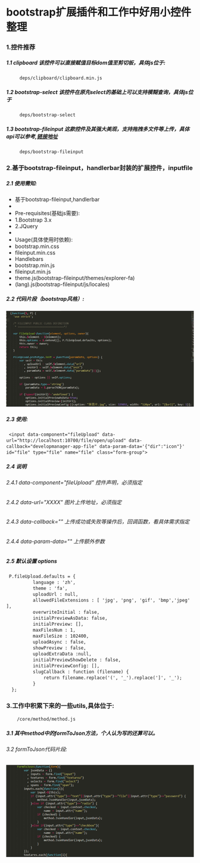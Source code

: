 bootstrap扩展插件和工作中好用小控件整理
=============

### 1.控件推荐

##### 1.1 clipboard  该控件可以直接赋值目标dom值至剪切板，具体js位于:  
         deps/clipboard/clipboard.min.js

##### 1.2 bootstrap-select 该控件在原先select的基础上可以支持模糊查询，具体js位于
         deps/bootstrap-select

##### 1.3 bootstrap-fileinput 这款控件及其强大美观，支持拖拽多文件等上传，具体api可以参考,[链接地址](http://blog.csdn.net/u012526194/article/details/69937741)
         deps/bootstrap-fileinput

### 2.基于bootstrap-fileinput，handlerbar封装的扩展控件，inputfile


##### 2.1 使用需知:
 * 基于bootstrap-fileinput,handlerbar
 * 
 * Pre-requisites(基础js需要):
 * 1.Bootstrap 3.x
 * 2.JQuery
 * 
 * Usage(具体使用时依赖):
 * bootstrap.min.css
 * fileinput.min.css
 * Handlebars
 * bootstrap.min.js
 * fileinput.min.js
 * theme.js(bootstrap-fileinput/themes/explorer-fa)
 * (lang).js(bootstrap-fileinput/js/locales)

##### 2.2 代码片段（bootstrap风格）:

![fileinput](image/fileinput.png)

##### 2.3 使用:
```
 <input data-component="fileUpload" data-url="http://localhost:10700/file/open/upload" data-callback="developmanager-app-file" data-param-data='{"dir":"icon"}' id="file" type="file" name="file" class="form-group">
```         

##### 2.4 说明
###### 2.4.1 data-component="fileUpload" 控件声明，必须指定
###### 2.4.2 data-url="XXXX"  图片上传地址，必须指定
###### 2.4.3 data-callback="" 上传成功或失败等操作后，回调函数，看具体需求指定
###### 2.4.4 data-param-data="" 上传额外参数

##### 2.5 默认设置 options 
```
 P.fileUpload.defaults = {
          language : 'zh', 
          theme : 'fa',
          uploadUrl : null,
          allowedFileExtensions : [ 'jpg', 'png', 'gif', 'bmp','jpeg' ],
          overwriteInitial : false,
          initialPreviewAsData: false,
          initialPreview: [],
          maxFilesNum : 1,
          maxFileSize : 102400,          
          uploadAsync : false,
          showPreview : false,            
          uploadExtraData :null, 
          initialPreviewShowDelete : false,
          initialPreviewConfig: [],
          slugCallback : function (filename) {
              return filename.replace('(', '_').replace(']', '_');
          }
  };
```

### 3.工作中积累下来的一些utils,具体位于:
        /core/method/method.js
##### 3.1 其中method中的formToJson方法，个人认为写的还算可以。
###### 3.2 formToJson代码片段:


![formToJson](image/formToJson.png)







    




         
